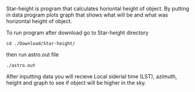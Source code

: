 Star-height is program that calculates horiontal height of object.
By putting in data program plots graph that shows what will be and what was horizontal height of object.

To run program after download go to Star-height directory 
```
cd ./Download/Star-height/
```
then run astro.out file
```
./astro.out
```
After inputting data you will recieve Local siderial time (LST), azimuth, height and graph
to see if object will be higher in the sky.
